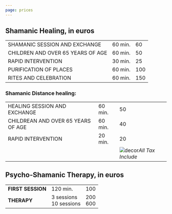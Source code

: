 ```yaml
---
page: prices
---
```

## Shamanic Healing, in euros 

| | | |
|---|---|---|
| SHAMANIC SESSION AND EXCHANGE | 60 min. | 60 |
| CHILDREN AND OVER 65 YEARS OF AGE | 60 min. | 50 |
| RAPID INTERVENTION  | 30 min. | 25 |
| PURIFICATION OF PLACES | 60 min. | 100 |
| RITES AND CELEBRATION | 60 min. | 150 |


### Shamanic Distance healing: 

| | | |
|---|---|---|
| HEALING SESSION AND EXCHANGE | 60 min. | 50 |
| CHILDREAN AND OVER 65 YEARS OF AGE  | 60 min. | 40 |
| RAPID INTERVENTION  | 20 min. |  20 |
| | | ![decor](images/Ellipse.png)*All Tax Include* |

## Psycho-Shamanic Therapy, in euros 


| | | |
|---|---|---|
| **FIRST SESSION** | 120 min. | 100 |
| **THERAPY** | 3 sessions<br/>10 sessions | 200<br/>600 |

